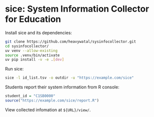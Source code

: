 # sice: System Information Collector for Education

Install sice and its dependencies:
```sh
git clone https://github.com/heavywatal/sysinfocollector.git
cd sysinfocollector/
uv venv --allow-existing
source .venv/bin/activate
uv pip install -v -e .[dev]
```

Run sice:
```sh
sice -l id_list.tsv -o outdir -u "https://example.com/sice"
```

Students report their system information from R console:
```r
student_id = "C1SB0000"
source("https://example.com/sice/report.R")
```

View collected infomation at `${URL}/view/`.
